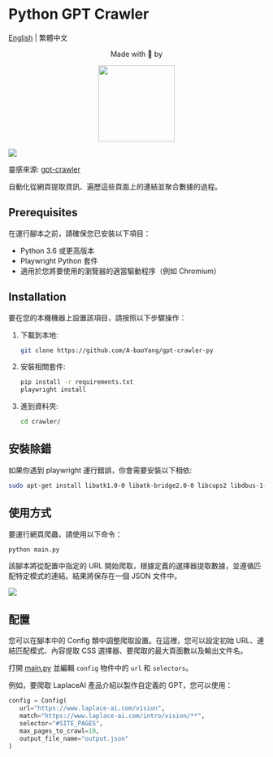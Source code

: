 # Python GPT Crawler
[English](README-zh.md) | 繁體中文

<div align="center"><p>Made with 🧡 by<p><img src="https://i.imgur.com/8ysifyO.png" width="150px"></div>

![](https://i.imgur.com/ywvxH5W.gif)

靈感來源: [gpt-crawler](https://github.com/BuilderIO/gpt-crawler)

自動化從網頁提取資訊、遍歷這些頁面上的連結並聚合數據的過程。

## Prerequisites

在運行腳本之前，請確保您已安裝以下項目：
- Python 3.6 或更高版本
- Playwright Python 套件
- 適用於您將要使用的瀏覽器的適當驅動程序（例如 Chromium）

## Installation

要在您的本機機器上設置該項目，請按照以下步驟操作：

1. 下載到本地:
   ```bash
   git clone https://github.com/A-baoYang/gpt-crawler-py
   ```
2. 安裝相關套件:
   ```bash
   pip install -r requirements.txt
   playwright install
   ```
3. 進到資料夾:
   ```bash
   cd crawler/
   ```

## 安裝除錯
如果你遇到 playwright 運行錯誤，你會需要安裝以下相依:
```bash
sudo apt-get install libatk1.0-0 libatk-bridge2.0-0 libcups2 libdbus-1-3 libxkbcommon0 libatspi2.0-0 libxcomposite1 libxrandr2 libgbm1 libasound2
```

## 使用方式
要運行網頁爬蟲，請使用以下命令：
```bash
python main.py
```
該腳本將從配置中指定的 URL 開始爬取，根據定義的選擇器提取數據，並遵循匹配特定模式的連結。結果將保存在一個 JSON 文件中。

![](https://i.imgur.com/4tLHFAo.png)

## 配置
您可以在腳本中的 Config 類中調整爬取設置。在這裡，您可以設定初始 URL、連結匹配模式、內容提取 CSS 選擇器、要爬取的最大頁面數以及輸出文件名。

打開 [main.py](crawler/main.py) 並編輯 `config` 物件中的 `url` 和 `selectors`。

例如，要爬取 LaplaceAI 產品介紹以製作自定義的 GPT，您可以使用：


```python
config = Config(
   url="https://www.laplace-ai.com/vision",
   match="https://www.laplace-ai.com/intro/vision/**",
   selector="#SITE_PAGES",
   max_pages_to_crawl=10,
   output_file_name="output.json"
)
```
